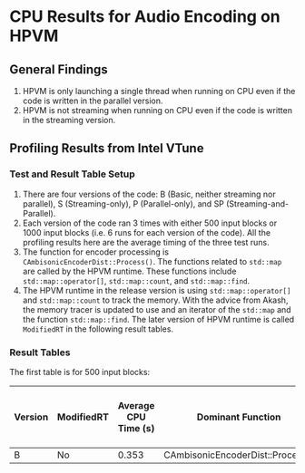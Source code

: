
# CPU Results for Audio Encoding on HPVM

## General Findings

1. HPVM is only launching a single thread when running on CPU even if the code is written in the parallel version.
2. HPVM is not streaming when running on CPU even if the code is written in the streaming version.

## Profiling Results from Intel VTune

### Test and Result Table Setup

1. There are four versions of the code: B (Basic, neither streaming nor parallel), S (Streaming-only), P (Parallel-only), and SP (Streaming-and-Parallel).
2. Each version of the code ran 3 times with either 500 input blocks or 1000 input blocks (i.e. 6 runs for each version of the code). All the profiling results here are the average timing of the three test runs.
3. The function for encoder processing is `CAmbisonicEncoderDist::Process()`. The functions related to `std::map` are called by the HPVM runtime. These functions include `std::map::operator[]`, `std::map::count`, and `std::map::find`.
4. The HPVM runtime in the release version is using `std::map::operator[]` and  `std::map::count` to track the memory. With the advice from Akash, the memory tracer is updated to use and an iterator of the `std::map` and the function `std::map::find`. The later version of HPVM runtime is called `ModifiedRT` in the following result tables.

### Result Tables

The first table is for 500 input blocks:

| Version | ModifiedRT | Average CPU Time (s) | Dominant Function | Average Time on each Dominant Function|
|---------|------------|----------------------|-------------------|---------------------------------------|
| B       | No         | 0.353                | CAmbisonicEncoderDist::Process() | 313.330 |

